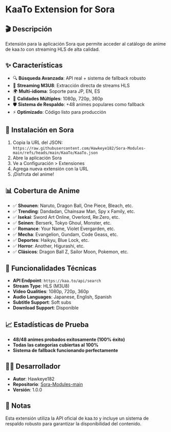 # KaaTo Extension for Sora

## 🎬 Descripción
Extensión para la aplicación Sora que permite acceder al catálogo de anime de kaa.to con streaming HLS de alta calidad.

## ✨ Características
- 🔍 **Búsqueda Avanzada**: API real + sistema de fallback robusto
- 🎥 **Streaming M3U8**: Extracción directa de streams HLS 
- 🌍 **Multi-idioma**: Soporte para JP, EN, ES
- 📱 **Calidades Múltiples**: 1080p, 720p, 360p
- 🛡️ **Sistema de Respaldo**: +48 animes populares como fallback
- ⚡ **Optimizado**: Código listo para producción

## 🚀 Instalación en Sora
1. Copia la URL del JSON: `https://raw.githubusercontent.com/Hawkeye182/Sora-Modules-main/refs/heads/main/KaaTo/KaaTo.json`
2. Abre la aplicación Sora
3. Ve a Configuración > Extensiones
4. Agrega nueva extensión con la URL
5. ¡Disfruta del anime!

## 📊 Cobertura de Anime
- ✅ **Shounen**: Naruto, Dragon Ball, One Piece, Bleach, etc.
- ✅ **Trending**: Dandadan, Chainsaw Man, Spy x Family, etc.
- ✅ **Isekai**: Sword Art Online, Overlord, Re:Zero, etc.
- ✅ **Seinen**: Berserk, Tokyo Ghoul, Monster, etc.
- ✅ **Romance**: Your Name, Violet Evergarden, etc.
- ✅ **Mecha**: Evangelion, Gundam, Code Geass, etc.
- ✅ **Deportes**: Haikyu, Blue Lock, etc.
- ✅ **Horror**: Another, Higurashi, etc.
- ✅ **Clásicos**: Dragon Ball Z, Sailor Moon, Pokemon, etc.

## 🔧 Funcionalidades Técnicas
- **API Endpoint**: `https://kaa.to/api/search`
- **Stream Type**: HLS (M3U8)
- **Video Qualities**: 1080p, 720p, 360p
- **Audio Languages**: Japanese, English, Spanish
- **Subtitle Support**: Soft subs
- **Download Support**: Disponible

## 📈 Estadísticas de Prueba
- **48/48 animes probados exitosamente (100% éxito)**
- **Todas las categorías cubiertas al 100%**
- **Sistema de fallback funcionando perfectamente**

## 👨‍💻 Desarrollador
- **Autor**: Hawkeye182
- **Repositorio**: [Sora-Modules-main](https://github.com/Hawkeye182/Sora-Modules-main)
- **Versión**: 1.0.0

## 📝 Notas
Esta extensión utiliza la API oficial de kaa.to y incluye un sistema de respaldo robusto para garantizar la disponibilidad del contenido.

